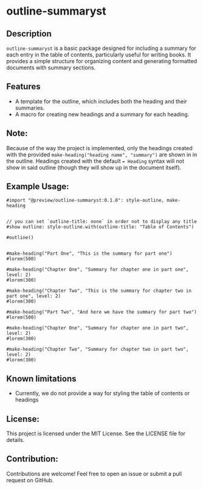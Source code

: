# outline-summaryst

## Description

`outline-summaryst` is a basic package designed for including a summary for each entry in the table of contents, particularly useful for writing books. It provides a simple structure for organizing content and generating formatted documents with summary sections.


## Features

- A template for the outline, which includes both the heading and their summaries.
- A macro for creating new headings and a summary for each heading.


## Note:
Because of the way the project is implemented, only the headings created with the provided `make-heading("heading name", "summary")` are shown in in the outline. Headings created with the default `= Heading` syntax will not show in said outline (though they will show up in the document itself).


## Example Usage:
```
#import "@preview/outline-summaryst:0.1.0": style-outline, make-heading


// you can set `outline-title: none` in order not to display any title
#show outline: style-outline.with(outline-title: "Table of Contents")

#outline()


#make-heading("Part One", "This is the summary for part one")
#lorem(500)

#make-heading("Chapter One", "Summary for chapter one in part one", level: 2)
#lorem(300)

#make-heading("Chapter Two", "This is the summary for chapter two in part one", level: 2)
#lorem(300)

#make-heading("Part Two", "And here we have the summary for part two")
#lorem(500)

#make-heading("Chapter One", "Summary for chapter one in part two", level: 2)
#lorem(300)

#make-heading("Chapter Two", "Summary for chapter two in part two", level: 2)
#lorem(300)
```

## Known limitations
- Currently, we do not provide a way for styling the table of contents or headings


## License:
This project is licensed under the MIT License. See the LICENSE file for details.


## Contribution:
Contributions are welcome! Feel free to open an issue or submit a pull request on GitHub.


